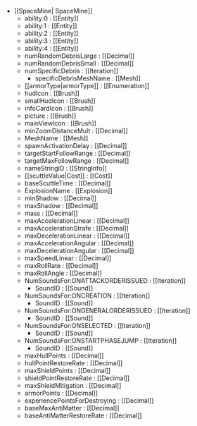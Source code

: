  * [[SpaceMine| SpaceMine]]
   * ability:0 : [[Entity]]
   * ability:1 : [[Entity]]
   * ability:2 : [[Entity]]
   * ability:3 : [[Entity]]
   * ability:4 : [[Entity]]
   * numRandomDebrisLarge : [[Decimal]]
   * numRandomDebrisSmall : [[Decimal]]
   * numSpecificDebris : [[Iteration]]
     * specificDebrisMeshName : [[Mesh]]
   * [[armorType|armorType]] : [[Enumeration]]
   * hudIcon : [[Brush]]
   * smallHudIcon : [[Brush]]
   * infoCardIcon : [[Brush]]
   * picture : [[Brush]]
   * mainViewIcon : [[Brush]]
   * minZoomDistanceMult : [[Decimal]]
   * MeshName : [[Mesh]]
   * spawnActivationDelay : [[Decimal]]
   * targetStartFollowRange : [[Decimal]]
   * targetMaxFollowRange : [[Decimal]]
   * nameStringID : [[StringInfo]]
   * [[scuttleValue|Cost]] : [[Cost]]
   * baseScuttleTime : [[Decimal]]
   * ExplosionName : [[Explosion]]
   * minShadow : [[Decimal]]
   * maxShadow : [[Decimal]]
   * mass : [[Decimal]]
   * maxAccelerationLinear : [[Decimal]]
   * maxAccelerationStrafe : [[Decimal]]
   * maxDecelerationLinear : [[Decimal]]
   * maxAccelerationAngular : [[Decimal]]
   * maxDecelerationAngular : [[Decimal]]
   * maxSpeedLinear : [[Decimal]]
   * maxRollRate : [[Decimal]]
   * maxRollAngle : [[Decimal]]
   * NumSoundsFor:ONATTACKORDERISSUED : [[Iteration]]
     * SoundID : [[Sound]]
   * NumSoundsFor:ONCREATION : [[Iteration]]
     * SoundID : [[Sound]]
   * NumSoundsFor:ONGENERALORDERISSUED : [[Iteration]]
     * SoundID : [[Sound]]
   * NumSoundsFor:ONSELECTED : [[Iteration]]
     * SoundID : [[Sound]]
   * NumSoundsFor:ONSTARTPHASEJUMP : [[Iteration]]
     * SoundID : [[Sound]]
   * maxHullPoints : [[Decimal]]
   * hullPointRestoreRate : [[Decimal]]
   * maxShieldPoints : [[Decimal]]
   * shieldPointRestoreRate : [[Decimal]]
   * maxShieldMitigation : [[Decimal]]
   * armorPoints : [[Decimal]]
   * experiencePointsForDestroying : [[Decimal]]
   * baseMaxAntiMatter : [[Decimal]]
   * baseAntiMatterRestoreRate : [[Decimal]]

